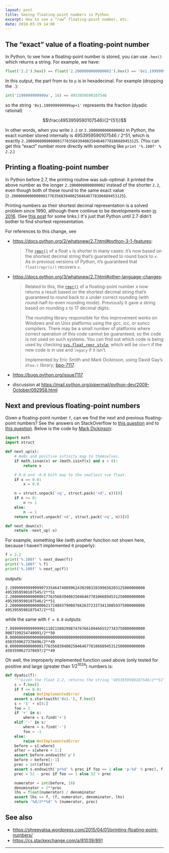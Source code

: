 ```yaml
---
layout: post
title: Seeing floating-point numbers in Python
excerpt: How to see a “raw” floating-point number, etc.
date: 2018-03-19 14:00
---
```


## The “exact” value of a floating-point number

In Python, to see how a floating-point number is stored, you can use `.hex()` which returns a string. For example, we have:

```python
float('2.2').hex() == float('2.2000000000000002').hex() == '0x1.199999999999ap+1'
```

In this output, the part from `0x` to `p` is in hexadecimal. For example (dropping the `.`):

```python
int('1199999999999a', 16) == 4953959590107546
```

so the string `'0x1.199999999999ap+1'` represents the fraction (dyadic rational)

$$\frac{4953959590107546}{2^{51}}$$

In other words, when you write `2.2` or `2.2000000000000002` in Python, the exact number stored internally is 4953959590107546 / 2^51, which is exactly `2.20000000000000017763568394002504646778106689453125`. (You can get this “exact” number more directly with something like `print '%.100f' % 2.2`.)

## Printing a floating-point number

In Python before 2.7, the printing routine was sub-optimal: it printed the above number as the longer `2.2000000000000002` instead of the shorter `2.2`, even though both of these round to the same exact value (`2.20000000000000017763568394002504646778106689453125`).

Printing numbers as their shortest decimal representation is a solved problem since 1990, although there continue to be developments even [in 2016](http://cseweb.ucsd.edu/~lerner/papers/fp-printing-popl16.pdf). (See [this post](https://shreevatsa.wordpress.com/2015/04/01/printing-floating-point-numbers/) for some links.) It's just that Python until 2.7 didn't bother to find shortest representation.

For references to this change, see

* <https://docs.python.org/2/whatsnew/2.7.html#python-3-1-features>:

  > The [`repr()`](https://docs.python.org/2/library/functions.html#repr) of a float `x` is shorter in many cases: it’s now based on the shortest decimal string that’s guaranteed to round back to `x`. As in previous versions of Python, it’s guaranteed that `float(repr(x))` recovers `x`.

* <https://docs.python.org/3/whatsnew/2.7.html#other-language-changes>:

  > Related to this, the [`repr()`](https://docs.python.org/3/library/functions.html#repr) of a floating-point number *x* now returns a result based on the shortest decimal string that’s guaranteed to round back to *x* under correct rounding (with round-half-to-even rounding mode). Previously it gave a string based on rounding x to 17 decimal digits.
  >
  > The rounding library responsible for this improvement works on Windows and on Unix platforms using the gcc, icc, or suncc compilers. There may be a small number of platforms where correct operation of this code cannot be guaranteed, so the code is not used on such systems. You can find out which code is being used by checking [`sys.float_repr_style`](https://docs.python.org/3/library/sys.html#sys.float_repr_style), which will be `short` if the new code is in use and `legacy` if it isn’t.
  >
  > Implemented by Eric Smith and Mark Dickinson, using David Gay’s `dtoa.c` library; [bpo-7117](https://bugs.python.org/issue7117).

* <https://bugs.python.org/issue7117>

* discussion at <https://mail.python.org/pipermail/python-dev/2009-October/092958.html>

## Next and previous floating-point numbers

Given a floating-point number `f`, can we find the next and previous floating-point numbers? See the answers on StackOverflow to [this question](https://stackoverflow.com/questions/10420848/how-do-you-get-the-next-value-in-the-floating-point-sequence) and to [this question](https://stackoverflow.com/questions/6063755/increment-a-python-floating-point-value-by-the-smallest-possible-amount). Below is the code by [Mark Dickinson](https://stackoverflow.com/users/270986/mark-dickinson):

```python
import math
import struct

def next_up(x):
    # NaNs and positive infinity map to themselves.
    if math.isnan(x) or (math.isinf(x) and x > 0):
        return x

    # 0.0 and -0.0 both map to the smallest +ve float.
    if x == 0.0:
        x = 0.0

    n = struct.unpack('<q', struct.pack('<d', x))[0]
    if n >= 0:
        n += 1
    else:
        n -= 1
    return struct.unpack('<d', struct.pack('<q', n))[0]

def next_down(x):
    return -next_up(-x)
```

For example, something like (with another function not shown here, because I haven't implemented it properly):

```python
f = 2.2
print('%.100f' % next_down(f))
print('%.100f' % f)
print('%.100f' % next_up(f))
```

outputs:

```
2.199999999999999733546474089962430298328399658203125000000000 4953959590107545/2**51
2.200000000000000177635683940025046467781066894531250000000000 4953959590107546/2**51
2.200000000000000621724893790087662637233734130859375000000000 4953959590107547/2**51
```

while the same with `f = 8.0` outputs:

```
7.999999999999999111821580299874767661094665527343750000000000 9007199254740991/2**50
8.000000000000000000000000000000000000000000000000000000000000 4503599627370496/2**49
8.000000000000001776356839400250464677810668945312500000000000 4503599627370497/2**49
```

Oh well, the improperly implemented function used above (only tested for positive and large (greater than $1/2^{1024}$) numbers is:

```python
def dyadic(f):
    """Given the float 2.2, returns the string "4953959590107546/2**51", etc."""
    s = f.hex()
    if f <= 0.0:
        raise NotImplementedError
    assert s.startswith('0x1.'), f.hex()
    s = '1' + s[4:]
    foo = 1
    if '+' in s:
        where = s.find('+')
    elif '-' in s:
        where = s.find('-')
        foo = -1
    else:
        raise NotImplementedError
    before = s[:where]
    after = s[where + 1:]
    assert before.endswith('p')
    before = before[:-1]
    prec = int(after)
    assert s.endswith('p+%d' % prec if foo == 1 else 'p-%d' % prec), f.hex()
    prec = 52 - prec if foo == 1 else 52 + prec

    numerator = int(before, 16)
    denominator = 2**prec
    lhs = float(numerator) / denominator
    assert lhs == f, (f, numerator, denominator, lhs)
    return '%d/2**%d' % (numerator, prec)
```

## See also

* <https://shreevatsa.wordpress.com/2015/04/01/printing-floating-point-numbers/>
* <https://cs.stackexchange.com/a/81039/891>

----

